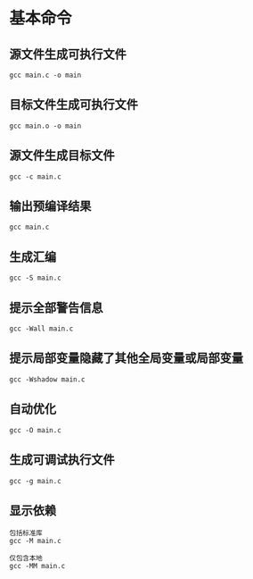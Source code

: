 # 基本命令

## 源文件生成可执行文件

    gcc main.c -o main

## 目标文件生成可执行文件

    gcc main.o -o main

## 源文件生成目标文件

    gcc -c main.c

## 输出预编译结果

    gcc main.c

## 生成汇编

    gcc -S main.c

## 提示全部警告信息

    gcc -Wall main.c

## 提示局部变量隐藏了其他全局变量或局部变量

    gcc -Wshadow main.c

## 自动优化

    gcc -O main.c

## 生成可调试执行文件

    gcc -g main.c

## 显示依赖

    包括标准库
    gcc -M main.c

    仅包含本地
    gcc -MM main.c

